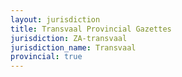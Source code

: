 ```yaml
---
layout: jurisdiction
title: Transvaal Provincial Gazettes
jurisdiction: ZA-transvaal
jurisdiction_name: Transvaal
provincial: true
---
```

